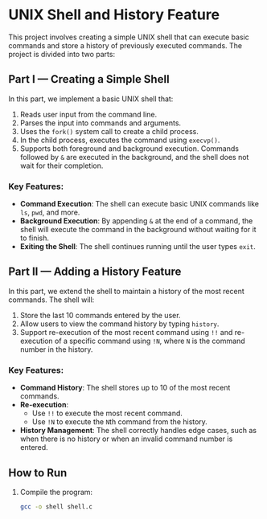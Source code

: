 # UNIX Shell and History Feature

This project involves creating a simple UNIX shell that can execute basic commands and store a history of previously executed commands. The project is divided into two parts:

## Part I — Creating a Simple Shell

In this part, we implement a basic UNIX shell that:
1. Reads user input from the command line.
2. Parses the input into commands and arguments.
3. Uses the `fork()` system call to create a child process.
4. In the child process, executes the command using `execvp()`.
5. Supports both foreground and background execution. Commands followed by `&` are executed in the background, and the shell does not wait for their completion.

### Key Features:
- **Command Execution**: The shell can execute basic UNIX commands like `ls`, `pwd`, and more.
- **Background Execution**: By appending `&` at the end of a command, the shell will execute the command in the background without waiting for it to finish.
- **Exiting the Shell**: The shell continues running until the user types `exit`.

## Part II — Adding a History Feature

In this part, we extend the shell to maintain a history of the most recent commands. The shell will:
1. Store the last 10 commands entered by the user.
2. Allow users to view the command history by typing `history`.
3. Support re-execution of the most recent command using `!!` and re-execution of a specific command using `!N`, where `N` is the command number in the history.

### Key Features:
- **Command History**: The shell stores up to 10 of the most recent commands.
- **Re-execution**: 
  - Use `!!` to execute the most recent command.
  - Use `!N` to execute the `N`th command from the history.
- **History Management**: The shell correctly handles edge cases, such as when there is no history or when an invalid command number is entered.

## How to Run

1. Compile the program:
   ```bash
   gcc -o shell shell.c
